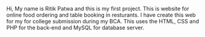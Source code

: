 Hi, My name is Ritik Patwa and this is my first project.
This is website for online food ordering and table booking in resturants.
I have create this web for my for college submission during my BCA. 
This uses the HTML, CSS and PHP for the back-end and MySQL for database server.
